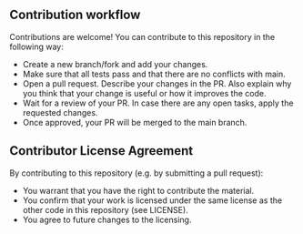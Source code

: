 ## Contribution workflow

Contributions are welcome!
You can contribute to this repository in the following way:

- Create a new branch/fork and add your changes.
- Make sure that all tests pass and that there are no conflicts with main.
- Open a pull request. Describe your changes in the PR. Also explain why you think that your change is useful or how it improves the code.
- Wait for a review of your PR. In case there are any open tasks, apply the requested changes.
- Once approved, your PR will be merged to the main branch.

## Contributor License Agreement

By contributing to this repository (e.g. by submitting a pull request):

- You warrant that you have the right to contribute the material.
- You confirm that your work is licensed under the same license as the other code in this repository (see LICENSE).
- You agree to future changes to the licensing.

